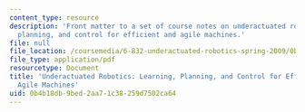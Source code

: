 ```yaml
---
content_type: resource
description: 'Front matter to a set of course notes on underactuated robotics: learning,
  planning, and control for efficient and agile machines.'
file: null
file_location: /coursemedia/6-832-underactuated-robotics-spring-2009/0b4b18db9bed2aa71c38259d7502ca64_MIT6_832s09_read_preface.pdf
file_type: application/pdf
resourcetype: Document
title: 'Underactuated Robotics: Learning, Planning, and Control for Efficient and
  Agile Machines'
uid: 0b4b18db-9bed-2aa7-1c38-259d7502ca64
---
```

